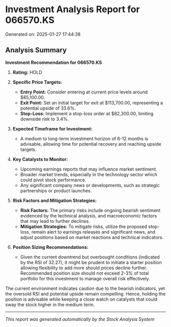 # Investment Analysis Report for 066570.KS
Generated on: 2025-01-27 17:44:38

## Analysis Summary
**Investment Recommendation for 066570.KS**

1. **Rating:** HOLD

2. **Specific Price Targets:**
   - **Entry Point:** Consider entering at current price levels around $85,100.00.
   - **Exit Point:** Set an initial target for exit at $113,700.00, representing a potential upside of 33.6%.
   - **Stop-Loss:** Implement a stop-loss order at $82,300.00, limiting downside risk to 3.4%.

3. **Expected Timeframe for Investment:** 
   - A medium to long-term investment horizon of 6-12 months is advisable, allowing time for potential recovery and reaching upside targets.

4. **Key Catalysts to Monitor:**
   - Upcoming earnings reports that may influence market sentiment.
   - Broader market trends, especially in the technology sector which could pivot stock performance.
   - Any significant company news or developments, such as strategic partnerships or product launches.

5. **Risk Factors and Mitigation Strategies:**
   - **Risk Factors:** The primary risks include ongoing bearish sentiment evidenced by the technical analysis, and macroeconomic factors that may lead to further declines.
   - **Mitigation Strategies:** To mitigate risks, utilize the proposed stop-loss, remain alert to earnings releases and significant news, and adjust positions based on market reactions and technical indicators.

6. **Position Sizing Recommendations:**
   - Given the current downtrend but overbought conditions (indicated by the RSI of 32.27), it might be prudent to initiate a starter position allowing flexibility to add more should prices decline further. Recommended position size should not exceed 2-3% of total portfolio for this investment to manage overall risk effectively.

The current environment indicates caution due to the bearish indicators, yet the oversold RSI and potential upside remain compelling. Hence, holding the position is advisable while keeping a close watch on catalysts that could sway the stock higher in the medium term.

---
*This report was generated automatically by the Stock Analysis System*
